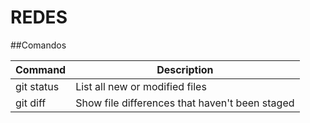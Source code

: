 # REDES

##Comandos 

| Command | Description |
| --- | --- |
| git status | List all new or modified files |
| git diff | Show file differences that haven't been staged |
